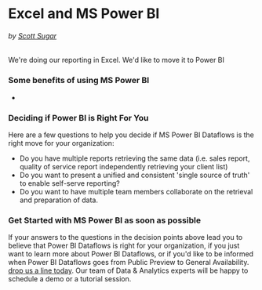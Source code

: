 # Excel and MS Power BI
###### by [Scott Sugar](https://linkedin.com/in/scottsugar)

We're doing our reporting in Excel.  We'd like to move it to Power BI

### Some benefits of using MS Power BI 
* 


### Deciding if Power BI is Right For You
Here are a few questions to help you decide if MS Power BI Dataflows is the right move for your organization:
* Do you have multiple reports retrieving the same data (i.e. sales report, quality of service report independently retrieving your client list)
* Do you want to present a unified and consistent 'single source of truth' to enable self-serve reporting?
* Do you want to have multiple team members collaborate on the retrieval and preparation of data.

### Get Started with MS Power BI as soon as possible
If your answers to the questions in the decision points above lead you to believe that Power BI Dataflows is right for your organization, if you just want to learn more about Power BI Dataflows, or if you'd like to be informed when Power BI Dataflows goes from Public Preview to General Availability.  [drop us a line today](mailto:cloud@proserveit.com?Subject=I%20Want%20To%20Learn%20More%20About%20Power%20BI%20Dataflows). Our team of Data & Analytics experts will be happy to schedule a demo or a tutorial session.